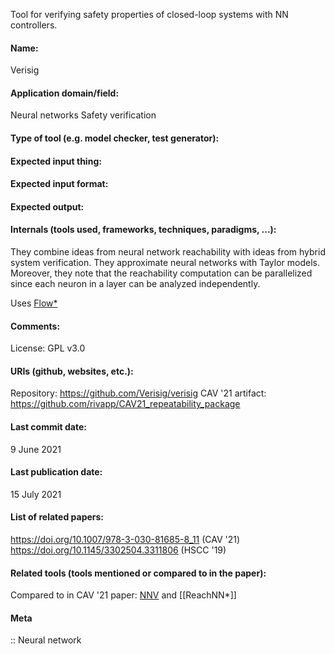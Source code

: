 Tool for verifying safety properties of closed-loop systems with NN controllers.

#### Name:
Verisig

#### Application domain/field:
Neural networks
Safety verification

#### Type of tool (e.g. model checker, test generator):

#### Expected input thing:

#### Expected input format:

#### Expected output:

#### Internals (tools used, frameworks, techniques, paradigms, ...):
They combine ideas from neural network reachability with ideas from hybrid system verification. They approximate neural networks with Taylor models. Moreover, they note that the reachability computation can be parallelized since each neuron in a layer can be analyzed independently.

Uses [Flow*](Flow*.md)

#### Comments:
License: GPL v3.0

#### URIs (github, websites, etc.):
Repository: https://github.com/Verisig/verisig
CAV '21 artifact: https://github.com/rivapp/CAV21_repeatability_package

#### Last commit date:
9 June 2021

#### Last publication date:
15 July 2021

#### List of related papers:
https://doi.org/10.1007/978-3-030-81685-8_11 (CAV '21)
https://doi.org/10.1145/3302504.3311806 (HSCC '19)

#### Related tools (tools mentioned or compared to in the paper):
Compared to in CAV '21 paper: [NNV](NNV.md) and [[ReachNN*]]

#### Meta
:: Neural network
